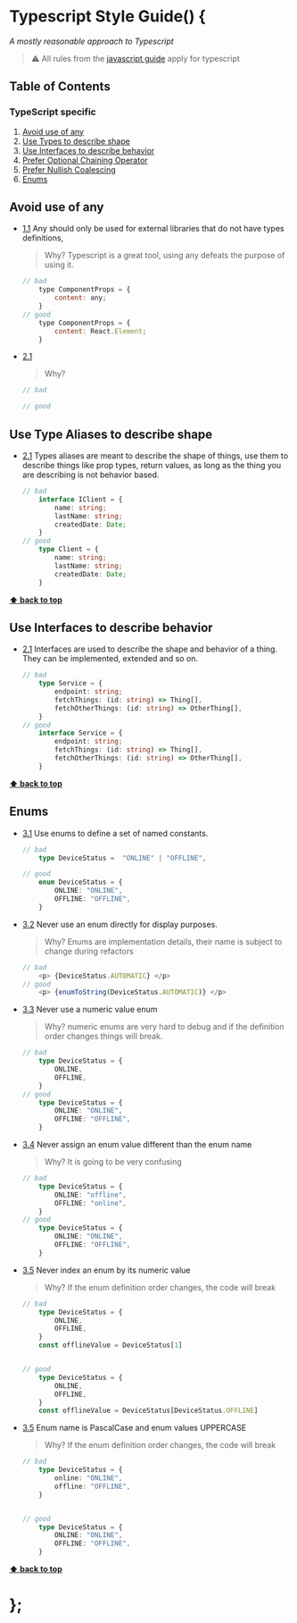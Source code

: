 # Typescript Style Guide() {

*A mostly reasonable approach to Typescript*

> ⚠ All rules from the [javascript guide](/) apply for typescript

## Table of Contents
### TypeScript specific
  1. [Avoid use of any](#avoid-any)
  1. [Use Types to describe shape](#types)
  1. [Use Interfaces to describe behavior](#objects)
  1. [Prefer Optional Chaining Operator](#prefer-optional-chaining)
  1. [Prefer Nullish Coalescing](#prefer-nullish)
  1. [Enums](#enums)


## Avoid use of any
<a name="avoid-any"></a><a name="1.1"></a>
  - [1.1](#avoid-any) Any should only be used for external libraries that do not have types definitions, 

    > Why? Typescript is a great tool, using any defeats the purpose of using it.

    ```javascript
    // bad
        type ComponentProps = {
            content: any;
        }
    // good
        type ComponentProps = {
            content: React.Element;
        }

    ```

  <a name="references--"></a><a name=""></a>
  - [2.1](#references--prefer-const) 

    > Why? 

    ```javascript
    // bad

    // good

    ```



## Use Type Aliases to describe shape
- [2.1](#types) Types aliases are meant to describe the shape of things, use them to describe things like prop  types, return values, as long as the thing you are describing is not behavior based.

    ```typescript
    // bad
        interface IClient = {
            name: string;
            lastName: string;
            createdDate: Date;
        }
    // good
        type Client = {
            name: string;
            lastName: string;
            createdDate: Date;
        }

    ```

**[⬆ back to top](#table-of-contents)**

## Use Interfaces to describe behavior
- [2.1](#interfaces) Interfaces are used to describe the shape and behavior of a thing. They can be implemented, extended and so on.

    ```typescript
    // bad
        type Service = {
            endpoint: string;
            fetchThings: (id: string) => Thing[],
            fetchOtherThings: (id: string) => OtherThing[],
        }
    // good
        interface Service = {
            endpoint: string;
            fetchThings: (id: string) => Thing[],
            fetchOtherThings: (id: string) => OtherThing[],
        }

    ```

**[⬆ back to top](#table-of-contents)**

## Enums
- [3.1](#enums) Use enums to define a set of named constants.

    ```typescript
    // bad
        type DeviceStatus =  "ONLINE" | "OFFLINE",

    // good
        enum DeviceStatus = {
            ONLINE: "ONLINE",
            OFFLINE: "OFFLINE",
        }
    ```

- [3.2](#no-display-enum) Never use an enum directly for display purposes.

    > Why? Enums are implementation details, their name is subject to change during refactors

    ```typescript
    // bad
        <p> {DeviceStatus.AUTOMATIC} </p>
    // good
        <p> {enumToString(DeviceStatus.AUTOMATIC)} </p>
    ```

- [3.3](#no-enum-differences) Never use a numeric value enum

    > Why? numeric enums are very hard to debug and if the definition order changes things will break.

    ```typescript
    // bad
        type DeviceStatus = {
            ONLINE,
            OFFLINE,
        }
    // good
        type DeviceStatus = {
            ONLINE: "ONLINE",
            OFFLINE: "OFFLINE",
        }
    ```

- [3.4](#no-enum-differences) Never assign an enum value different than the enum name

    > Why? It is going to be very confusing

    ```typescript
    // bad
        type DeviceStatus = {
            ONLINE: "offline",
            OFFLINE: "online",
        }
    // good
        type DeviceStatus = {
            ONLINE: "ONLINE",
            OFFLINE: "OFFLINE",
        }
    ```

- [3.5](#no-enum-differences) Never index an enum by its numeric value

    > Why? If the enum definition order changes, the code will break

    ```typescript
    // bad
        type DeviceStatus = {
            ONLINE,
            OFFLINE,
        }
        const offlineValue = DeviceStatus[1]


    // good
        type DeviceStatus = {
            ONLINE,
            OFFLINE,
        }
        const offlineValue = DeviceStatus[DeviceStatus.OFFLINE]
    ```

- [3.5](#no-enum-differences) Enum name is PascalCase and enum values UPPERCASE

    > Why? If the enum definition order changes, the code will break

    ```typescript
    // bad
        type DeviceStatus = {
            online: "ONLINE",
            offline: "OFFLINE",
        }


    // good
        type DeviceStatus = {
            ONLINE: "ONLINE",
            OFFLINE: "OFFLINE",
        }
    ```

**[⬆ back to top](#table-of-contents)**

# };
